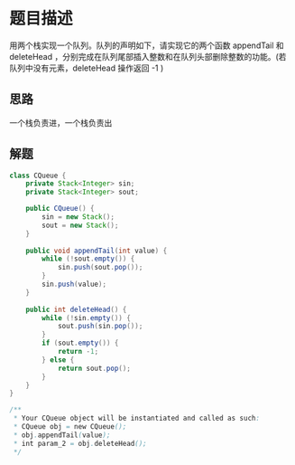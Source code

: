 # 题目描述

用两个栈实现一个队列。队列的声明如下，请实现它的两个函数 appendTail 和 deleteHead ，分别完成在队列尾部插入整数和在队列头部删除整数的功能。(若队列中没有元素，deleteHead 操作返回 -1 )

## 思路

一个栈负责进，一个栈负责出

## 解题

```java
class CQueue {
    private Stack<Integer> sin;
    private Stack<Integer> sout;

    public CQueue() {
        sin = new Stack();
        sout = new Stack();
    }
    
    public void appendTail(int value) {
        while (!sout.empty()) {
            sin.push(sout.pop());
        }
        sin.push(value);
    }
    
    public int deleteHead() {
        while (!sin.empty()) {
            sout.push(sin.pop());
        }
        if (sout.empty()) {
            return -1;
        } else {
            return sout.pop();
        }
    }
}

/**
 * Your CQueue object will be instantiated and called as such:
 * CQueue obj = new CQueue();
 * obj.appendTail(value);
 * int param_2 = obj.deleteHead();
 */
```

